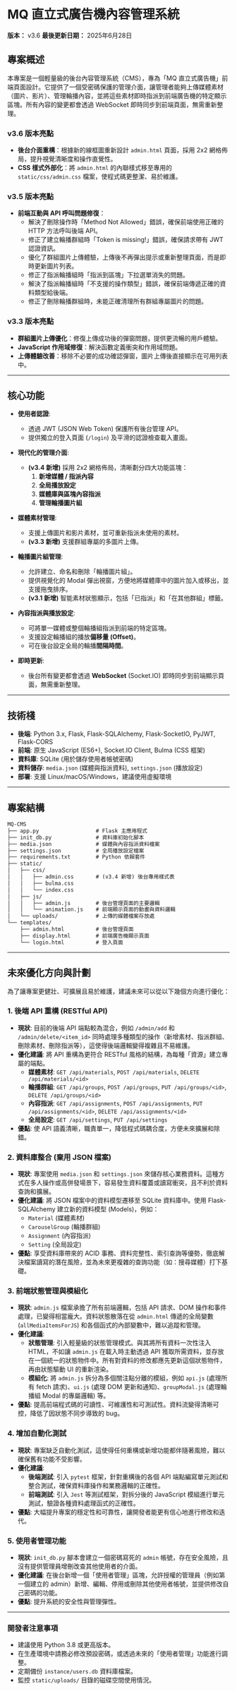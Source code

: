 # MQ 直立式廣告機內容管理系統

**版本：** v3.6
**最後更新日期：** 2025年6月28日

## 專案概述

本專案是一個輕量級的後台內容管理系統（CMS），專為「MQ 直立式廣告機」前端頁面設計。它提供了一個受密碼保護的管理介面，讓管理者能夠上傳媒體素材（圖片、影片）、管理輪播內容，並將這些素材即時指派到前端廣告機的特定顯示區塊。所有內容的變更都會透過 WebSocket 即時同步到前端頁面，無需重新整理。

### v3.6 版本亮點
- **後台介面重構**：根據新的線框圖重新設計 `admin.html` 頁面，採用 2x2 網格佈局，提升視覺清晰度和操作直覺性。
- **CSS 樣式外部化**：將 `admin.html` 的內聯樣式移至專用的 `static/css/admin.css` 檔案，使程式碼更整潔、易於維護。

### v3.5 版本亮點
- **前端互動與 API 呼叫問題修復**：
    - 解決了刪除操作時「Method Not Allowed」錯誤，確保前端使用正確的 HTTP 方法呼叫後端 API。
    - 修正了建立輪播群組時「Token is missing!」錯誤，確保請求帶有 JWT 認證資訊。
    - 優化了群組圖片上傳體驗，上傳後不再彈出提示或重新整理頁面，而是即時更新圖片列表。
    - 修正了指派輪播組時「指派到區塊」下拉選單消失的問題。
    - 解決了指派輪播組時「不支援的操作類型」錯誤，確保前端傳遞正確的資料類型給後端。
    - 修正了刪除輪播群組時，未能正確清理所有群組專屬圖片的問題。

### v3.3 版本亮點
- **群組圖片上傳優化**：修復上傳成功後的彈窗問題，提供更流暢的用戶體驗。
- **JavaScript 作用域修復**：解決函數定義衝突和作用域問題。
- **上傳體驗改善**：移除不必要的成功確認彈窗，圖片上傳後直接顯示在可用列表中。

---

## 核心功能

* **使用者認證**:
    * 透過 JWT (JSON Web Token) 保護所有後台管理 API。
    * 提供獨立的登入頁面 (`/login`) 及平滑的認證檢查載入畫面。

* **現代化的管理介面**:
    * **(v3.4 新增)** 採用 2x2 網格佈局，清晰劃分四大功能區塊：
        1.  **新增媒體 / 指派內容**
        2.  **全局播放設定**
        3.  **媒體庫與區塊內容指派**
        4.  **管理輪播圖片組**

* **媒體素材管理**:
    * 支援上傳圖片和影片素材，並可重新指派未使用的素材。
    * **(v3.3 新增)** 支援群組專屬的多圖片上傳。

* **輪播圖片組管理**:
    * 允許建立、命名和刪除「輪播圖片組」。
    * 提供視覺化的 Modal 彈出視窗，方便地將媒體庫中的圖片加入或移出，並支援拖曳排序。
    * **(v3.1 新增)** 智能素材狀態顯示，包括「已指派」和「在其他群組」標籤。

* **內容指派與播放設定**:
    * 可將單一媒體或整個輪播組指派到前端的特定區塊。
    * 支援設定輪播組的播放**偏移量 (Offset)**。
    * 可在後台設定全局的輪播**間隔時間**。

* **即時更新**:
    * 後台所有變更都會透過 **WebSocket** (Socket.IO) 即時同步到前端顯示頁面，無需重新整理。

---

## 技術棧

* **後端**: Python 3.x, Flask, Flask-SQLAlchemy, Flask-SocketIO, PyJWT, Flask-CORS
* **前端**: 原生 JavaScript (ES6+), Socket.IO Client, Bulma (CSS 框架)
* **資料庫**: SQLite (用於儲存使用者帳號密碼)
* **資料儲存**: `media.json` (媒體與指派資料), `settings.json` (播放設定)
* **部署**: 支援 Linux/macOS/Windows，建議使用虛擬環境

---

## 專案結構

```markdown
MQ-CMS
├── app.py                  # Flask 主應用程式
├── init_db.py              # 資料庫初始化腳本
├── media.json              # 媒體與內容指派資料檔案
├── settings.json           # 全局播放設定檔案
├── requirements.txt        # Python 依賴套件
├── static/
│   ├── css/
│   │   ├── admin.css       # (v3.4 新增) 後台專用樣式表
│   │   ├── bulma.css
│   │   └── index.css
│   ├── js/
│   │   ├── admin.js        # 後台管理頁面的主要邏輯
│   │   └── animation.js    # 前端顯示頁面的動畫與資料邏輯
│   └── uploads/            # 上傳的媒體檔案存放處
└── templates/
    ├── admin.html          # 後台管理頁面
    ├── display.html        # 前端廣告機顯示頁面
    └── login.html          # 登入頁面
```

---

## 未來優化方向與計劃

為了讓專案更健壯、可擴展且易於維護，建議未來可以從以下幾個方向進行優化：

### 1. 後端 API 重構 (RESTful API)
*   **現狀**: 目前的後端 API 端點較為混合，例如 `/admin/add` 和 `/admin/delete/<item_id>` 同時處理多種類型的操作（新增素材、指派群組、刪除素材、刪除指派等），這使得後端邏輯變得複雜且不易維護。
*   **優化建議**: 將 API 重構為更符合 RESTful 風格的結構，為每種「資源」建立專屬的端點。
    *   **媒體素材**: `GET /api/materials`, `POST /api/materials`, `DELETE /api/materials/<id>`
    *   **輪播群組**: `GET /api/groups`, `POST /api/groups`, `PUT /api/groups/<id>`, `DELETE /api/groups/<id>`
    *   **內容指派**: `GET /api/assignments`, `POST /api/assignments`, `PUT /api/assignments/<id>`, `DELETE /api/assignments/<id>`
    *   **全局設定**: `GET /api/settings`, `PUT /api/settings`
*   **優點**: 使 API 語義清晰，職責單一，降低程式碼耦合度，方便未來擴展和除錯。

### 2. 資料庫整合 (棄用 JSON 檔案)
*   **現狀**: 專案使用 `media.json` 和 `settings.json` 來儲存核心業務資料。這種方式在多人操作或高併發場景下，容易發生資料覆蓋或讀寫衝突，且不利於資料查詢和擴展。
*   **優化建議**: 將 JSON 檔案中的資料模型遷移至 SQLite 資料庫中。使用 Flask-SQLAlchemy 建立新的資料模型 (Models)，例如：
    *   `Material` (媒體素材)
    *   `CarouselGroup` (輪播群組)
    *   `Assignment` (內容指派)
    *   `Setting` (全局設定)
*   **優點**: 享受資料庫帶來的 ACID 事務、資料完整性、索引查詢等優勢，徹底解決檔案讀寫的潛在風險，並為未來更複雜的查詢功能（如：搜尋媒體）打下基礎。

### 3. 前端狀態管理與模組化
*   **現狀**: `admin.js` 檔案承擔了所有前端邏輯，包括 API 請求、DOM 操作和事件處理，已變得相當龐大。資料狀態散落在從 `admin.html` 傳遞的全局變數 (`allMediaItemsForJS`) 和各個函式的內部變數中，難以追蹤和管理。
*   **優化建議**:
    *   **狀態管理**: 引入輕量級的狀態管理模式。與其將所有資料一次性注入 HTML，不如讓 `admin.js` 在載入時主動透過 API 獲取所需資料，並存放在一個統一的狀態物件中。所有對資料的修改都應先更新這個狀態物件，再由狀態驅動 UI 的重新渲染。
    *   **模組化**: 將 `admin.js` 拆分為多個關注點分離的模組，例如 `api.js` (處理所有 fetch 請求)、`ui.js` (處理 DOM 更新和通知)、`groupModal.js` (處理輪播組 Modal 的專屬邏輯) 等。
*   **優點**: 提高前端程式碼的可讀性、可維護性和可測試性。資料流變得清晰可控，降低了因狀態不同步導致的 bug。

### 4. 增加自動化測試
*   **現狀**: 專案缺乏自動化測試，這使得任何重構或新增功能都伴隨著風險，難以確保舊有功能不受影響。
*   **優化建議**:
    *   **後端測試**: 引入 `pytest` 框架，針對重構後的各個 API 端點編寫單元測試和整合測試，確保資料庫操作和業務邏輯的正確性。
    *   **前端測試**: 引入 `Jest` 等測試框架，對拆分後的 JavaScript 模組進行單元測試，驗證各種資料處理函式的正確性。
*   **優點**: 大幅提升專案的穩定性和可靠性，讓開發者能更有信心地進行修改和迭代。

### 5. 使用者管理功能
*   **現狀**: `init_db.py` 腳本會建立一個密碼寫死的 `admin` 帳號，存在安全風險，且沒有提供管理員增刪改查其他使用者的介面。
*   **優化建議**: 在後台新增一個「使用者管理」區塊，允許授權的管理員（例如第一個建立的 admin）新增、編輯、停用或刪除其他使用者帳號，並提供修改自己密碼的功能。
*   **優點**: 提升系統的安全性與管理彈性。

---

### 開發者注意事項
- 建議使用 Python 3.8 或更高版本。
- 在生產環境中請務必修改預設密碼，或透過未來的「使用者管理」功能進行調整。
- 定期備份 `instance/users.db` 資料庫檔案。
- 監控 `static/uploads/` 目錄的磁碟空間使用情況。
